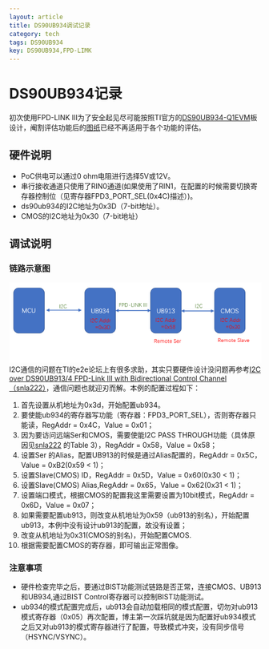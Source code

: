 ```yaml
---
layout: article
title: DS90UB934调试记录
category: tech
tags: DS90UB934
key: DS90UB934,FPD-LIMK
---
```


# DS90UB934记录
 初次使用FPD-LINK III为了安全起见尽可能按照TI官方的[DS90UB934-Q1EVM](http://www.ti.com/tool/ds90ub934-q1evm)板设计，阉割评估功能后的[图纸](/resource/2018-10-08-deseralizer-ds90ub934.pdf)已经不再适用于各个功能的评估。

## 硬件说明

* PoC供电可以通过0 ohm电阻进行选择5V或12V。
* 串行接收通道只使用了RIN0通道(如果使用了RIN1，在配置的时候需要切换寄存器控制位（见寄存器FPD3_PORT_SEL(0x4C)描述）)。
* ds90ub934的I2C地址为0x3D（7-bit地址）。
* CMOS的I2C地址为0x30（7-bit地址）

## 调试说明
### 链路示意图
![连接示意图](/resource/2018-10-08-ds90ub934/image1.PNG)  
I2C通信的问题在TI的e2e论坛上有很多求助，其实只要硬件设计没问题再参考[I2C over DS90UB913/4 FPD-Link III with Bidirectional Control Channel（snla222）](http://www.ti.com.cn/cn/lit/an/snla222/snla222.pdf)，通信问题也就迎刃而解。本例的配置过程如下：
1. 首先设置从机地址为0x3d，开始配置ub934。
2. 要使能ub934的寄存器写功能（寄存器：FPD3_PORT_SEL），否则寄存器只能读，RegAddr = 0x4C，Value = 0x01；
3. 因为要访问远端Ser和CMOS，需要使能I2C PASS THROUGH功能（具体原因见[snla222](http://www.ti.com.cn/cn/lit/an/snla222/snla222.pdf) 的Table 3），RegAddr = 0x58，Value = 0x58；
4. 设置Ser 的Alias，配置UB913的时候是通过Alias配置的，RegAddr = 0x5C，Value = 0xB2(0x59 < 1)；
5. 设置Slave(CMOS) ID，RegAddr = 0x5D，Value = 0x60(0x30 < 1)；
6. 设置Slave(CMOS) Alias,RegAddr = 0x65，Value = 0x62(0x31 < 1)；
7. 设置端口模式，根据CMOS的配置我这里需要设置为10bit模式，RegAddr = 0x6D，Value = 0x07；
8. 如果需要配置ub913，则改变从机地址为0x59（ub913的别名），开始配置ub913，本例中没有设计ub913的配置，故没有设置；
9. 改变从机地址为0x31(CMOS的别名)，开始配置CMOS.
10. 根据需要配置CMOS的寄存器，即可输出正常图像。

### 注意事项
* 硬件检查完毕之后，要通过BIST功能测试链路是否正常，连接CMOS、UB913和UB934,通过BIST Control寄存器可以控制BIST功能测试。
* ub934的模式配置完成后，ub913会自动加载相同的模式配置，切勿对ub913模式寄存器（0x05）再次配置，博主第一次踩坑就是因为配置好ub934模式之后又对ub913的模式寄存器进行了配置，导致模式冲突，没有同步信号（HSYNC/VSYNC）。



